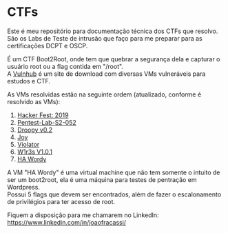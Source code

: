 # CTFs

Este é meu repositório para documentação técnica dos CTFs que resolvo.</br>
São os Labs de Teste de intrusão que faço para me preparar para as certificações DCPT e OSCP.

É um CTF Boot2Root, onde tem que quebrar a segurança dela e capturar o usuário root ou a flag contida em "/root".<br/>
A [Vulnhub](https://www.vulnhub.com/) é um site de download com diversas VMs vulneráveis para estudos e CTF.

As VMs resolvidas estão na seguinte ordem (atualizado, conforme é resolvido as VMs):<br/>
1. [Hacker Fest: 2019](https://www.vulnhub.com/entry/hacker-fest-2019,378/)
2. [Pentest-Lab-S2-052](https://www.vulnhub.com/entry/pentester-lab-s2-052,206/)
3. [Droopy v0.2](https://www.vulnhub.com/entry/droopy-v02,143/)
4. [Joy](https://www.vulnhub.com/entry/digitalworldlocal-joy,298/)
5. [Violator](https://www.vulnhub.com/entry/violator-1,153/)
6. [W1r3s V1.0.1](https://www.vulnhub.com/entry/w1r3s-101,220/)
7. [HA Wordy](https://www.vulnhub.com/entry/ha-wordy,363/)


A VM "HA Wordy" é uma virtual machine que não tem somente o intuito de ser um boot2root, ela é uma máquina para testes de pentração em Wordpress.</br>
Possui 5 flags que devem ser encontrados, além de fazer o escalonamento de privilégios para ter acesso de root.</br>

Fiquem a disposição para me chamarem no LinkedIn: https://www.linkedin.com/in/joaofracassi/</br>
